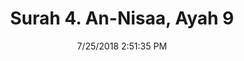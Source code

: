 ---
title       : "Surah 4. An-Nisaa, Ayah 9"
date        : 7/25/2018 2:51:35 PM
draft       : false
type        : "quran"
layout      : "compare"
BookCode    : "CMP"
SurahNumber : "4"
AyahNumber  : "9"
TotalAyah   : "176"
---